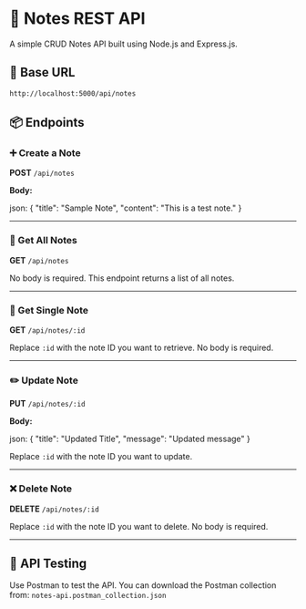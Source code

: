 
# 📝 Notes REST API

A simple CRUD Notes API built using Node.js and Express.js.

## 🔗 Base URL

```
http://localhost:5000/api/notes
```

## 📦 Endpoints

### ➕ Create a Note

**POST** `/api/notes`

**Body:**

json:
{
  "title": "Sample Note",
  "content": "This is a test note."
}


---

### 📄 Get All Notes

**GET** `/api/notes`

No body is required. This endpoint returns a list of all notes.

---

### 📄 Get Single Note

**GET** `/api/notes/:id`

Replace `:id` with the note ID you want to retrieve. No body is required.

---

### ✏️ Update Note

**PUT** `/api/notes/:id`

**Body:**

json:
{
  "title": "Updated Title",
  "message": "Updated message"
}


Replace `:id` with the note ID you want to update.

---

### ❌ Delete Note

**DELETE** `/api/notes/:id`

Replace `:id` with the note ID you want to delete. No body is required.

---

## 🧪 API Testing

Use Postman to test the API. You can download the Postman collection from: `notes-api.postman_collection.json`
```

